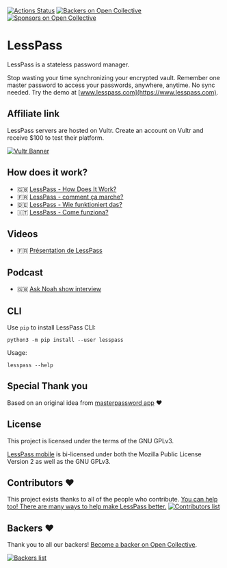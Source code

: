 [![Actions Status](https://github.com/lesspass/lesspass/workflows/test/badge.svg)](https://github.com/lesspass/lesspass/actions) [![Backers on Open Collective](https://opencollective.com/lesspass/backers/badge.svg)](CONTRIBUTING.md#backers) [![Sponsors on Open Collective](https://opencollective.com/lesspass/sponsors/badge.svg)](CONTRIBUTING.md#sponsors)

# LessPass

LessPass is a stateless password manager.

Stop wasting your time synchronizing your encrypted vault. Remember one master password to access your passwords, anywhere, anytime. No sync needed. Try the demo at [www.lesspass.com](https://www.lesspass.com).

## Affiliate link

LessPass servers are hosted on Vultr. Create an account on Vultr and receive \$100 to test their platform.

[![Vultr Banner](https://www.vultr.com/media/banners/banner_728x90.png)](https://www.vultr.com/?ref=6830452)

## How does it work?

- :gb: [LessPass - How Does It Work?](https://blog.lesspass.com/lesspass-how-it-works-dde742dd18a4#.vbgschksh)
- :fr: [LessPass - comment ça marche?](https://blog.lesspass.com/lesspass-comment-%C3%A7a-marche-9f1201fffda5#.yjmd1bcad)
- :de: [LessPass - Wie funktioniert das?](https://blog.lesspass.com/lesspass-wie-funktioniert-das-9483e5fc2c09)
- :it: [LessPass - Come funziona?](https://blog.lesspass.com/lesspass-come-funziona-5d1785b4a564)

## Videos

- :fr: [Présentation de LessPass](https://www.youtube.com/watch?v=ha9jJJAjHq4)

## Podcast

- :gb: [Ask Noah show interview](https://podcast.asknoahshow.com/114)

## CLI

Use `pip` to install LessPass CLI:

    python3 -m pip install --user lesspass

Usage:

    lesspass --help

## Special Thank you

Based on an original idea from [masterpassword app](https://masterpassword.app/) :heart:

## License

This project is licensed under the terms of the GNU GPLv3.

[LessPass mobile](https://github.com/lesspass/lesspass/tree/master/mobile) is bi-licensed under both the Mozilla Public License Version 2 as well as the GNU GPLv3.

## Contributors :heart:

This project exists thanks to all of the people who contribute. [You can help too! There are many ways to help make LessPass better.](CONTRIBUTING.md)
[![Contributors list](https://opencollective.com/lesspass/contributors.svg?width=890)](https://github.com/lesspass/lesspass/graphs/contributors)

## Backers :heart:

Thank you to all our backers! [Become a backer on Open Collective](https://opencollective.com/lesspass#backer).

<a href="https://opencollective.com/lesspass#backers" target="_blank">![Backers list](https://opencollective.com/lesspass/backers.svg?width=890)</a>
